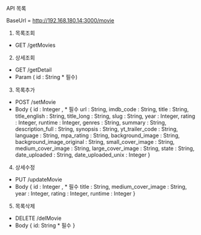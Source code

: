 API 목록

BaseUrl = http://192.168.180.14:3000/movie

1. 목록조회

- GET /getMovies

2.  상세조회

- GET /getDetail
- Param ( id : String \* 필수)

3.  목록추가

- POST /setMovie
- Body { id : Integer , \* 필수
  url : String,
  imdb_code : String,
  title : String,
  title_english : String,
  title_long : String,
  slug : String,
  year : Integer,
  rating : Integer,
  runtime : Integer,
  genres : String,
  summary : String,
  description_full : String,
  synopsis : String,
  yt_trailer_code : String,
  language : String,
  mpa_rating : String,
  background_image : String,
  background_image_original : String,
  small_cover_image : String,
  medium_cover_image : String,
  large_cover_image : String,
  state : String,
  date_uploaded : String,
  date_uploaded_unix : Integer
  }

4. 상세수정

- PUT /updateMovie
- Body { id : Integer , \* 필수
  title : String,
  medium_cover_image : String,
  year : Integer,
  rating : Integer,
  runtime : Integer
  }

5. 목록삭제

- DELETE /delMovie
- Body { id: String \* 필수 }
